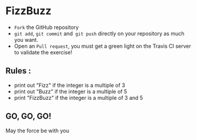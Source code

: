 # FizzBuzz

* `Fork` the GitHub repository
* `git add`, `git commit` and` git push` directly on your repository as much you want.
* Open an `Pull request`, you must get a green light on the Travis CI server to validate the exercise!

## Rules :

* print out "Fizz" if the integer is a multiple of 3
* print out "Buzz" if the integer is a multiple of 5
* print "FizzBuzz" if the integer is a multiple of 3 and 5

## GO, GO, GO!

May the force be with you
